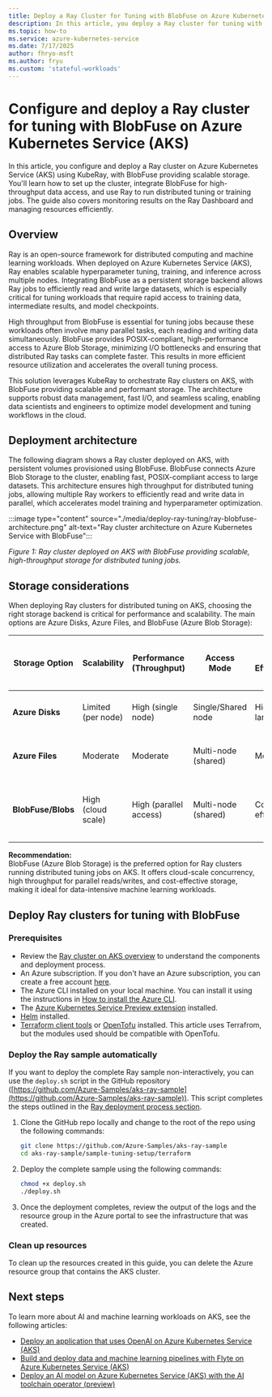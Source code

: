 ```yaml
---
title: Deploy a Ray Cluster for Tuning with BlobFuse on Azure Kubernetes Service (AKS)
description: In this article, you deploy a Ray cluster for tuning with BlobFuse on Azure Kubernetes Service (AKS).
ms.topic: how-to
ms.service: azure-kubernetes-service
ms.date: 7/17/2025
author: fhryo-msft
ms.author: fryu
ms.custom: 'stateful-workloads'
---
```


# Configure and deploy a Ray cluster for tuning with BlobFuse on Azure Kubernetes Service (AKS)

In this article, you configure and deploy a Ray cluster on Azure Kubernetes Service (AKS) using KubeRay, with BlobFuse providing scalable storage. You'll learn how to set up the cluster, integrate BlobFuse for high-throughput data access, and use Ray to run distributed tuning or training jobs. The guide also covers monitoring results on the Ray Dashboard and managing resources efficiently.

## Overview

Ray is an open-source framework for distributed computing and machine learning workloads. When deployed on Azure Kubernetes Service (AKS), Ray enables scalable hyperparameter tuning, training, and inference across multiple nodes. Integrating BlobFuse as a persistent storage backend allows Ray jobs to efficiently read and write large datasets, which is especially critical for tuning workloads that require rapid access to training data, intermediate results, and model checkpoints.

High throughput from BlobFuse is essential for tuning jobs because these workloads often involve many parallel tasks, each reading and writing data simultaneously. BlobFuse provides POSIX-compliant, high-performance access to Azure Blob Storage, minimizing I/O bottlenecks and ensuring that distributed Ray tasks can complete faster. This results in more efficient resource utilization and accelerates the overall tuning process.

This solution leverages KubeRay to orchestrate Ray clusters on AKS, with BlobFuse providing scalable and performant storage. The architecture supports robust data management, fast I/O, and seamless scaling, enabling data scientists and engineers to optimize model development and tuning workflows in the cloud.

## Deployment architecture

The following diagram shows a Ray cluster deployed on AKS, with persistent volumes provisioned using BlobFuse. BlobFuse connects Azure Blob Storage to the cluster, enabling fast, POSIX-compliant access to large datasets. This architecture ensures high throughput for distributed tuning jobs, allowing multiple Ray workers to efficiently read and write data in parallel, which accelerates model training and hyperparameter optimization.

:::image type="content" source="./media/deploy-ray-tuning/ray-blobfuse-architecture.png" alt-text="Ray cluster architecture on Azure Kubernetes Service with BlobFuse":::

*Figure 1: Ray cluster deployed on AKS with BlobFuse providing scalable, high-throughput storage for distributed tuning jobs.*

## Storage considerations

When deploying Ray clusters for distributed tuning on AKS, choosing the right storage backend is critical for performance and scalability. The main options are Azure Disks, Azure Files, and BlobFuse (Azure Blob Storage):

| Storage Option      | Scalability         | Performance (Throughput) | Access Mode         | Cost Efficiency      | Suitability for Distributed Tuning Jobs |
|---------------------|---------------------|--------------------------|---------------------|---------------------|-----------------------------------------|
| **Azure Disks**     | Limited (per node)  | High (single node)       | Single/Shared node  | Higher for large data| Not ideal (limited concurrent access)   |
| **Azure Files**     | Moderate            | Moderate                 | Multi-node (shared) | Moderate            | Usable, but might bottleneck at scale     |
| **BlobFuse/Blobs**  | High (cloud scale)  | High (parallel access)   | Multi-node (shared) | Cost-effective      | Best (scalable, high throughput, parallel access) |

**Recommendation:**  
BlobFuse (Azure Blob Storage) is the preferred option for Ray clusters running distributed tuning jobs on AKS. It offers cloud-scale concurrency, high throughput for parallel reads/writes, and cost-effective storage, making it ideal for data-intensive machine learning workloads.

## Deploy Ray clusters for tuning with BlobFuse

### Prerequisites

* Review the [Ray cluster on AKS overview](./ray-overview.md) to understand the components and deployment process.
* An Azure subscription. If you don't have an Azure subscription, you can create a free account [here](https://azure.microsoft.com/free/).
* The Azure CLI installed on your local machine. You can install it using the instructions in [How to install the Azure CLI](/cli/azure/install-azure-cli).
* The [Azure Kubernetes Service Preview extension](/azure/aks/draft#install-the-aks-preview-azure-cli-extension) installed.
* [Helm](https://helm.sh/docs/intro/install/) installed.
* [Terraform client tools](https://developer.hashicorp.com/terraform/install) or [OpenTofu](https://opentofu.org/) installed. This article uses Terrafrom, but the modules used should be compatible with OpenTofu.

### Deploy the Ray sample automatically

If you want to deploy the complete Ray sample non-interactively, you can use the `deploy.sh` script in the GitHub repository ([https://github.com/Azure-Samples/aks-ray-sample](https://github.com/Azure-Samples/aks-ray-sample)). This script completes the steps outlined in the [Ray deployment process section](./ray-overview.md#ray-deployment-process).

1. Clone the GitHub repo locally and change to the root of the repo using the following commands:

    ```bash
    git clone https://github.com/Azure-Samples/aks-ray-sample
    cd aks-ray-sample/sample-tuning-setup/terraform
    ```

1. Deploy the complete sample using the following commands:

    ```bash
    chmod +x deploy.sh
    ./deploy.sh
    ```

1. Once the deployment completes, review the output of the logs and the resource group in the Azure portal to see the infrastructure that was created.

### Clean up resources

To clean up the resources created in this guide, you can delete the Azure resource group that contains the AKS cluster.

## Next steps

To learn more about AI and machine learning workloads on AKS, see the following articles:

* [Deploy an application that uses OpenAI on Azure Kubernetes Service (AKS)](./open-ai-quickstart.md)
* [Build and deploy data and machine learning pipelines with Flyte on Azure Kubernetes Service (AKS)](./use-flyte.md)
* [Deploy an AI model on Azure Kubernetes Service (AKS) with the AI toolchain operator (preview)](./ai-toolchain-operator.md)